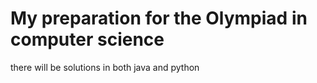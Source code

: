 My preparation for the Olympiad in computer science 
=
there will be solutions in both java and python
